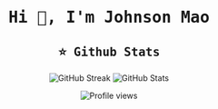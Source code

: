 <h1 align="center"><samp>Hi 👋, I'm Johnson Mao</samp></h1>

<h2 align="center"><samp>⭐️ Github Stats</samp></h2>

<p align="center">
    <img src="https://github-readme-streak-stats.herokuapp.com/?user=johnsonmao&theme=transparent&date_format=%5BY.%5Dn.j" alt="GitHub Streak" />
    <img src="https://github-readme-stats.vercel.app/api?username=johnsonmao&show_icons=true&theme=transparent" alt="GitHub Stats" />
</p>

<p align="center">
    <img src="https://komarev.com/ghpvc/?username=johnsonmao" alt="Profile views" />
</p>

<!--
<h2 align="center"><samp>💻 Tech Stack</samp></h2>
<h2 align="center"><samp>📝 Blog Latest Posts</samp></h2>
<h2 align="center"><samp>⚡ Codewars or Leetcode</samp></h2>
-->
